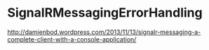 SignalRMessagingErrorHandling
=============================
http://damienbod.wordpress.com/2013/11/13/signalr-messaging-a-complete-client-with-a-console-application/

